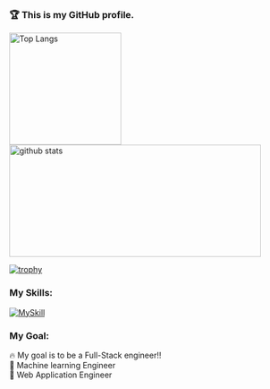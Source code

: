 <h3 align="left">🏆 This is my GitHub profile. </h3>

<p align="left"> 
  <img alt="Top Langs" height="200px" src="https://github-readme-stats.vercel.app/api/top-langs/?username=Yuma-Tsukakoshi&layout=compact&show_icons=true&theme=synthwave" />
  <img alt="github stats" height="200px" width="450px" src="https://github-readme-stats.vercel.app/api?username=Yuma-Tsukakoshi&theme=synthwave&show_icons=ture" />
</p>

[![trophy](https://github-profile-trophy.vercel.app/?username=Yuma-Tsukakoshi&margin-w=15&theme=onestar&row=1&column=6
)](https://github.com/ryo-ma/github-profile-trophy)  

<h3 align="left">My Skills:</h3>

[![MySkill](https://skillicons.dev/icons?i=react,nextjs,ts,tailwind,php,laravel,mysql,aws,py,pytorch,opencv,sklearn,docker,postman&theme=dark)](https://skillicons.dev)  



<h3 align="left">My Goal:</h3>

🔥 My goal is to be a Full-Stack engineer!!     
🤖 Machine learning Engineer  
🎨 Web Application Engineer 
